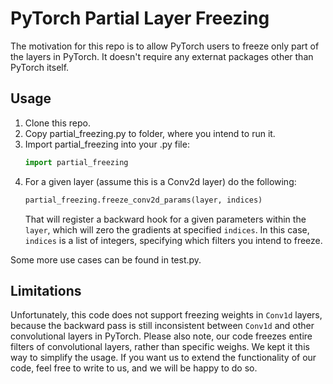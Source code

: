 PyTorch Partial Layer Freezing
=

The motivation for this repo is to allow PyTorch users to freeze only part of the layers in PyTorch.
It doesn't require any externat packages other than PyTorch itself.

Usage
-
1. Clone this repo.
2. Copy partial_freezing.py to folder, where you intend to run it.
3. Import partial_freezing into your .py file:
    ```python
    import partial_freezing
    ```
4. For a given layer (assume this is a Conv2d layer) do the following:
    ```python
    partial_freezing.freeze_conv2d_params(layer, indices)
    ```
    That will register a backward hook for a given parameters within the ```layer```, which will zero the gradients at specified ```indices```. In this case, ```indices``` is a list of integers, specifying which filters you intend to freeze.
  
Some more use cases can be found in test.py.
  
Limitations
-
Unfortunately, this code does not support freezing weights in ```Conv1d``` layers, because the backward pass is still inconsistent between ```Conv1d``` and other convolutional layers in PyTorch.
Please also note, our code freezes entire filters of convolutional layers, rather than specific weighs. We kept it this way to simplify the usage. If you want us to extend the functionality of our code, feel free to write to us, and we will be happy to do so.